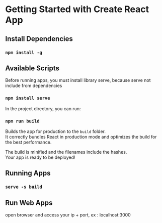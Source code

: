 # Getting Started with Create React App

## Install Dependencies
### `npm install -g`

## Available Scripts

Before running apps, you must install library serve, because serve not include from dependencies
### `npm install serve`

In the project directory, you can run:

### `npm run build`

Builds the app for production to the `build` folder.\
It correctly bundles React in production mode and optimizes the build for the best performance.

The build is minified and the filenames include the hashes.\
Your app is ready to be deployed!

## Running Apps

### `serve -s build`

## Run Web Apps
open browser and access your ip + port, ex : localhost:3000

